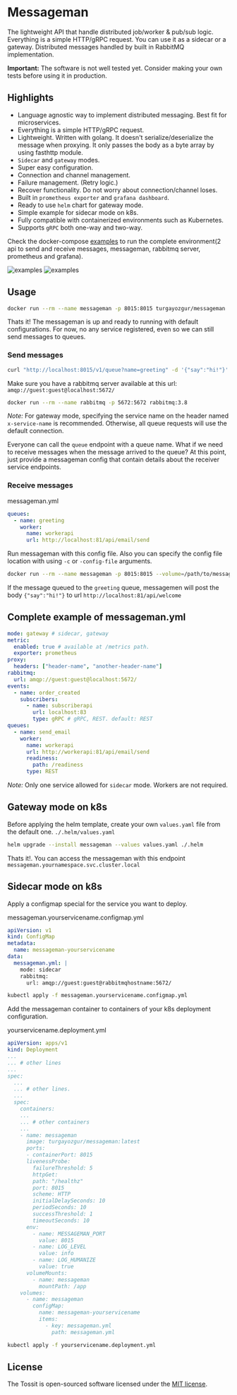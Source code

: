 # Messageman

The lightweight API that handle distributed job/worker & pub/sub logic. Everything is a simple HTTP/gRPC request. You can use it as a sidecar or a gateway. Distributed messages handled by built in RabbitMQ implementation.

**Important:** The software is not well tested yet. Consider making your own tests before using it in production.

## Highlights

* Language agnostic way to implement distributed messaging. Best fit for microservices.
* Everything is a simple HTTP/gRPC request.
* Lightweight. Written with golang. It doesn't serialize/deserialize the message when proxying. It only passes the body as a byte array by using fasthttp module.
* `Sidecar` and `gateway` modes.
* Super easy configuration.
* Connection and channel management.
* Failure management. (Retry logic.)
* Recover functionality. Do not worry about connection/channel loses.
* Built in `prometheus exporter` and `grafana dashboard`.
* Ready to use `helm` chart for gateway mode.
* Simple example for sidecar mode on k8s.
* Fully compatible with containerized environments such as Kubernetes.
* Supports `gRPC` both one-way and two-way.

Check the docker-compose [examples](examples/README.md) to run the complete environment(2 api to send and receive messages, messageman, rabbitmq server, prometheus and grafana).

![examples](docs/img/messageman-gateway.svg)
![examples](docs/img/messageman-sidecar.svg)

## Usage

```bash
docker run --rm --name messageman -p 8015:8015 turgayozgur/messageman
```

Thats it! The messageman is up and ready to running with default configurations. For now, no any service registered, even so we can still send messages to queues.

### Send messages

```bash
curl "http://localhost:8015/v1/queue?name=greeting" -d '{"say":"hi!"}'
```

Make sure you have a rabbitmq server available at this url: `amqp://guest:guest@localhost:5672/`
```bash
docker run --rm --name rabbitmq -p 5672:5672 rabbitmq:3.8
```

*Note:* For gateway mode, specifying the service name on the header named `x-service-name` is recommended. Otherwise, all queue requests will use the default connection.

Everyone can call the `queue` endpoint with a queue name. What if we need to receive messages when the message arrived to the queue? At this point, just provide a messageman config that contain details about the receiver service endpoints.

### Receive messages

messageman.yml
```yaml
queues:
  - name: greeting
    worker:
      name: workerapi
      url: http://localhost:81/api/email/send
```

Run messageman with this config file. Also you can specify the config file location with using `-c` or `-config-file` arguments.

```bash
docker run --rm --name messageman -p 8015:8015 --volume=/path/to/messageman.yml:/app/messageman.yml turgayozgur/messageman
```

If the message queued to the `greeting` queue, messagemen will post the body `{"say":"hi!"}` to url `http://localhost:81/api/welcome`

## Complete example of messageman.yml

```yaml
mode: gateway # sidecar, gateway
metric: 
  enabled: true # available at /metrics path.
  exporter: prometheus
proxy:
  headers: ["header-name", "another-header-name"]
rabbitmq:
  url: amqp://guest:guest@localhost:5672/
events:
  - name: order_created
    subscribers:
      - name: subscriberapi
        url: localhost:83
        type: gRPC # gRPC, REST. default: REST
queues:
  - name: send_email
    worker:
      name: workerapi
      url: http://workerapi:81/api/email/send
      readiness:
        path: /readiness
      type: REST
```

*Note:* Only one service allowed for `sidecar` mode. Workers are not required.

## Gateway mode on k8s

Before applying the helm template, create your own `values.yaml` file from the default one. `./.helm/values.yaml`

```bash
helm upgrade --install messageman --values values.yaml ./.helm
```

Thats it!. You can access the messageman with this endpoint `messageman.yournamespace.svc.cluster.local`

## Sidecar mode on k8s

Apply a configmap special for the service you want to deploy.

messageman.yourservicename.configmap.yml
```yaml
apiVersion: v1
kind: ConfigMap
metadata:
  name: messageman-yourservicename
data:
  messageman.yml: |
    mode: sidecar
    rabbitmq:
      url: amqp://guest:guest@rabbitmqhostname:5672/
```

```bash
kubectl apply -f messageman.yourservicename.configmap.yml
```

Add the messageman container to containers of your k8s deployment configuration.

yourservicename.deployment.yml
```yaml
apiVersion: apps/v1
kind: Deployment
...
... # other lines
...
spec:
  ...
  ... # other lines.
  ...
  spec:
    containers:
    ...
    ... # other containers
    ...
    - name: messageman
      image: turgayozgur/messageman:latest
      ports:
      - containerPort: 8015
      livenessProbe:
        failureThreshold: 5
        httpGet:
        path: "/healthz"
        port: 8015
        scheme: HTTP
        initialDelaySeconds: 10
        periodSeconds: 10
        successThreshold: 1
        timeoutSeconds: 10
      env:
        - name: MESSAGEMAN_PORT
          value: 8015
        - name: LOG_LEVEL
          value: info
        - name: LOG_HUMANIZE
          value: true
      volumeMounts:
        - name: messageman
          mountPath: /app
    volumes:
      - name: messageman
        configMap:
          name: messageman-yourservicename
          items:
            - key: messageman.yml
              path: messageman.yml
```

```bash
kubectl apply -f yourservicename.deployment.yml
```

## License ##
The Tossit is open-sourced software licensed under the [MIT license](https://opensource.org/licenses/MIT).

